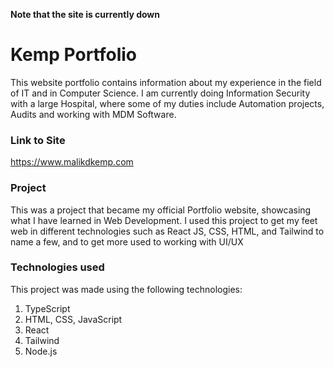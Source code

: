 **Note that the site is currently down**

# Kemp Portfolio

This website portfolio contains information about my experience in the field of IT and in Computer Science. I am currently doing Information Security with a large Hospital, where some of my duties include Automation projects, Audits and working with MDM Software.

### Link to Site
https://www.malikdkemp.com

### Project
This was a project that became my official Portfolio website, showcasing what I have learned in Web Development. I used this project to get my feet web in different technologies such as React JS, CSS, HTML, and Tailwind to name a few, and to get more used to working with UI/UX

### Technologies used

This project was made using the following technologies:
1. TypeScript
2. HTML, CSS, JavaScript
3. React
4. Tailwind
5. Node.js

